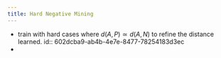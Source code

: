 ```yaml
---
title: Hard Negative Mining
---
```


- train with hard cases where $d(A,P)\simeq d(A,N)$ to refine the distance learned.
  id:: 602dcba9-ab4b-4e7e-8477-78254183d3ec
-